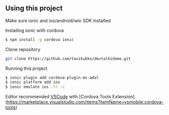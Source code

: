 ## Using this project

Make sure ionic and ios/android/win SDK installed

Installing ionic with cordova
```bash
$ npm install -g cordova ionic
```

Clone repository
```bash
git clone https://github.com/tavikukko/devtalksdemo.git
```

Running this project
```bash
$ ionic plugin add cordova-plugin-ms-adal
$ ionic platform add ios
$ ionic emulate ios -lr -c
```

Editor recommended [VSCode](https://code.visualstudio.com) with [Cordova Tools Extension] (https://marketplace.visualstudio.com/items?itemName=vsmobile.cordova-tools)

